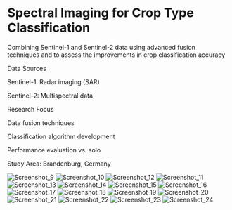 # Spectral Imaging for Crop Type Classification
  Combining Sentinel-1 and  Sentinel-2 data using advanced fusion techniques and to assess the improvements  in crop classification accuracy

Data Sources

Sentinel-1: Radar imaging (SAR)

Sentinel-2: Multispectral data

Research Focus

Data fusion techniques

Classification algorithm development

Performance evaluation vs. solo

Study Area: Brandenburg, Germany

![Screenshot_9](https://github.com/user-attachments/assets/5e54b05a-1814-4b1b-bf1a-bba4b010c583)
![Screenshot_10](https://github.com/user-attachments/assets/6d6e2a43-a0dd-4f04-81e4-fe5ab93f0547)
![Screenshot_12](https://github.com/user-attachments/assets/016b87ee-9d6d-4824-80a1-de60d222331d)
![Screenshot_11](https://github.com/user-attachments/assets/12eed04b-c473-45c6-99a8-6c119bc35293)
![Screenshot_13](https://github.com/user-attachments/assets/2b3a18f4-596b-4277-bfef-3913f58fd6c4)
![Screenshot_14](https://github.com/user-attachments/assets/32c99cf3-5269-431c-aa4a-58ec11ab128f)
![Screenshot_15](https://github.com/user-attachments/assets/7547fc95-9541-4c1b-aa82-df4c8ac242c9)
![Screenshot_16](https://github.com/user-attachments/assets/24a35a1e-1f32-4f6b-aba6-c402d3f7745f)
![Screenshot_17](https://github.com/user-attachments/assets/c1e2b192-e499-402a-abf8-00c09b9f31b7)
![Screenshot_18](https://github.com/user-attachments/assets/9230a532-ed67-4eff-ad9e-446d3f809865)
![Screenshot_19](https://github.com/user-attachments/assets/706514af-4637-4327-afdb-10b17f91460a)
![Screenshot_20](https://github.com/user-attachments/assets/d14747c4-7d6f-455a-ba2b-01c547f4cb51)
![Screenshot_21](https://github.com/user-attachments/assets/1ca7afa6-5585-488a-aa74-8741cc628218)
![Screenshot_22](https://github.com/user-attachments/assets/f0be6508-275d-47a8-9683-e01ad7e309b0)
![Screenshot_23](https://github.com/user-attachments/assets/c262e359-7955-4a0b-96e6-a5ec5e998090)
![Screenshot_24](https://github.com/user-attachments/assets/d98d0dae-d50a-4421-8238-3eed0891c0b0)
